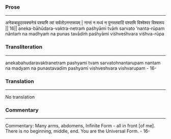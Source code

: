 ### Prose 
 --- 
अनेकबाहूदरवक्त्रनेत्रं
पश्यामि त्वां सर्वतोऽनन्तरूपम् |
नान्तं न मध्यं न पुनस्तवादिं
पश्यामि विश्वेश्वर विश्वरूप || 16||
aneka-bāhūdara-vaktra-netraṁ
paśhyāmi tvāṁ sarvato ’nanta-rūpam
nāntaṁ na madhyaṁ na punas tavādiṁ
paśhyāmi viśhveśhvara viśhva-rūpa

### Transliteration 
 --- 
anekabahudaravaktranetram pashyami tvam sarvatohnantarupam nantam na madyam na punastavadim pashyami vishveshvara vishvarupam - 16-

### Translation 
 --- 
No translation

### Commentary 
 --- 
Commentary: Many arms, abdomens, Infinite Form - all in front [of me]. There is no beginning, middle, end. You are the Universal Form. - 16-